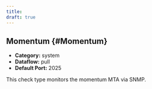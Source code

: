```yaml
---
title:
draft: true
---
```


## Momentum {#Momentum}
 * **Category:** system
 * **Dataflow:** pull
 * **Default Port:** 2025

This check type monitors the momentum MTA via SNMP.
